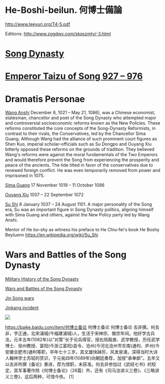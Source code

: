 # He-Boshi-beilun. 何博士備論

http://www.leeyuri.org/T4-5.pdf

Editions: http://www.zggdwx.com/skqszmty/-3.html

# [Song Dynasty](https://en.wikipedia.org/wiki/Song_dynasty)

# [Emperor Taizu of Song  927 – 976](https://en.wikipedia.org/wiki/Emperor_Taizu_of_Song)

# Dramatis Personae 

[Wang Anshi](https://en.wikipedia.org/wiki/Wang_Anshi) December 8, 1021 – May 21, 1086), was a Chinese economist, statesman, chancellor and poet of the Song Dynasty who attempted major and controversial socioeconomic reforms known as the New Policies. These reforms constituted the core concepts of the Song-Dynasty Reformists, in contrast to their rivals, the Conservatives, led by the Chancellor Sima Guang.
Although Wang had the alliance of such prominent court figures as Shen Kuo, imperial scholar-officials such as Su Dongpo and Ouyang Xiu bitterly opposed these reforms on the grounds of tradition. They believed Wang's reforms were against the moral fundamentals of the Two Emperors and would therefore prevent the Song from experiencing the prosperity and peace of the ancients. The tide tilted in favor of the conservatives due to renewed foreign conflict. He was even temporarily removed from power and imprisoned in 1075.

[Sima Guang](https://en.wikipedia.org/wiki/Sima_Guang) 17 November 1019 – 11 October 1086

[Ouyang Xiu](https://en.wikipedia.org/wiki/Ouyang_Xiu) 1007 – 22 September 1072

[Su Shi](https://en.wikipedia.org/wiki/Su_Shi) 8 January 1037 – 24 August 1101. A major personality of the Song era, Su was an important figure in Song Dynasty politics, aligning himself with Sima Guang and others, against the New Policy party led by Wang Anshi. 

Mentor of He bo-shy as witness his preface to He Chiu-fei's book He Boshy Beyluenn https://en.wikipedia.org/wiki/Su_Shi

# Wars and Battles of the Song Dynasty

[Military History of the Song Dynasty](https://en.wikipedia.org/wiki/Military_history_of_the_Song_dynasty)

[Wars and Battles of the Song Dynasty](https://en.wikipedia.org/wiki/List_of_Chinese_wars_and_battles#Song_dynasty_.28960.E2.80.931279.29)

[Jin Song wars](https://en.wikipedia.org/wiki/Jin%E2%80%93Song_Wars)

[Jinkang incident](https://en.wikipedia.org/wiki/Jingkang_incident)

<img src="https://upload.wikimedia.org/wikipedia/commons/thumb/4/48/Song_Jin_Wars.jpg/1024px-Song_Jin_Wars.jpg">





https://baike.baidu.com/item/何博士备论
何博士备论
何博士备论
去非撰。何去非，字正通，北宋浦城(今福建浦城)人，生活于宋神宗、徽宗年间。他好学古兵法，元丰五年(1082年)以“对策”长于论兵得官，授右班殿直、武学教授，历任武学博士、徐州教授、富阳(今浙江富阳)县令、沧州(今河北沧州市东南)通判、庐州(今安徽合肥市)通判等职，卒年七十三岁。其文雄快踔厉，风发泉涌，深得当时大诗人翰林学士苏轼的赏识，于元祐四年(1089年)向朝廷奏荐，加授“承奉郎”。五年又以去非所撰《备论》奏进，荐为馆职，未获准。何去非参加过《武经七书》的校定，其军事著作除《何博士备论》（28篇）外，还有《司马法讲义三卷》、《三略讲义三卷》，这后两种，可惜今佚。 [1] 

